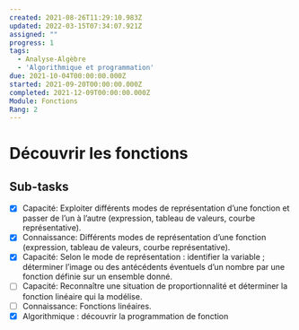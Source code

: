 ```yaml
---
created: 2021-08-26T11:29:10.983Z
updated: 2022-03-15T07:34:07.921Z
assigned: ""
progress: 1
tags:
  - Analyse-Algèbre
  - 'Algorithmique et programmation'
due: 2021-10-04T00:00:00.000Z
started: 2021-09-20T00:00:00.000Z
completed: 2021-12-09T00:00:00.000Z
Module: Fonctions
Rang: 2
---
```


# Découvrir les fonctions

## Sub-tasks

- [x] Capacité: Exploiter différents modes de représentation d’une fonction et passer de l’un à l’autre (expression, tableau de valeurs, courbe représentative).
- [x] Connaissance: Différents modes de représentation d’une fonction (expression, tableau de valeurs, courbe représentative).
- [x] Capacité: Selon le mode de représentation : identifier la variable ; déterminer l’image ou des antécédents éventuels d’un nombre par une fonction définie sur un ensemble donné.
- [ ] Capacité: Reconnaître une situation de proportionnalité et déterminer la fonction linéaire qui la modélise.
- [ ] Connaissance:  Fonctions linéaires.
- [x] Algorithmique : découvrir la programmation de fonction

